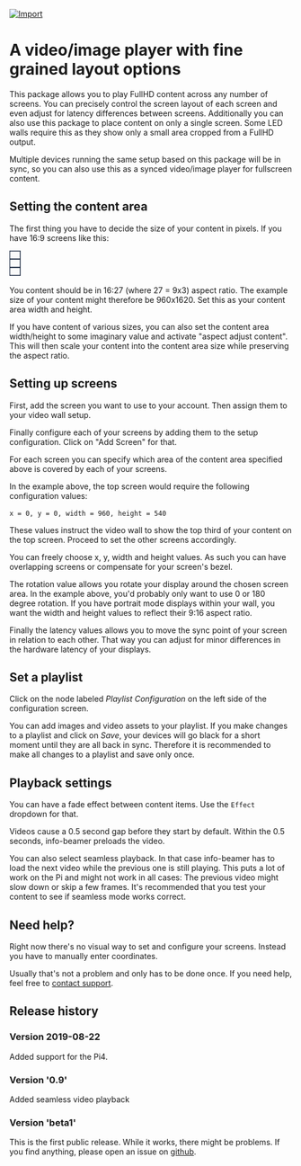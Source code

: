 [![Import](https://cdn.infobeamer.com/s/img/import.png)](https://info-beamer.com/use?url=https://github.com/info-beamer/package-flex-wall)

A video/image player with fine grained layout options
===================================================

This package allows you to play FullHD content
across any number of screens. You can precisely
control the screen layout of each screen and
even adjust for latency differences between screens.
Additionally you can also use this package to
place content on only a single screen. Some LED
walls require this as they show only a small area
cropped from a FullHD output.

Multiple devices running the same setup based on
this package will be in sync, so you can also
use this as a synced video/image player for
fullscreen content.

Setting the content area
------------------------

The first thing you have to decide the size of your
content in pixels. If you have 16:9 screens like this:

![Example setup using 3 screens](doc-16x9x3.png)

You content should be in 16:27 (where 27 = 9x3) aspect
ratio. The example size of your content might
therefore be 960x1620. Set this as your content area
width and height.

If you have content of various sizes, you can also
set the content area width/height to some imaginary
value and activate "aspect adjust content". This
will then scale your content into the content
area size while preserving the aspect ratio.

Setting up screens
------------------

First, add the screen you want to use to your account.
Then assign them to your video wall setup.

Finally configure each of your screens by adding them
to the setup configuration. Click on "Add Screen"
for that.

For each screen you can specify which area of the
content area specified above is covered by each of
your screens.

In the example above, the top screen would require
the following configuration values:

```
x = 0, y = 0, width = 960, height = 540
```

These values instruct the video wall to show the top
third of your content on the top screen. Proceed to
set the other screens accordingly.

You can freely choose x, y, width and height values.
As such you can have overlapping screens or compensate
for your screen's bezel.

The rotation value allows you rotate your display around
the chosen screen area. In the example above, you'd
probably only want to use 0 or 180 degree rotation.
If you have portrait mode displays within your wall,
you want the width and height values to reflect their
9:16 aspect ratio.

Finally the latency values allows you to move the
sync point of your screen in relation to each other.
That way you can adjust for minor differences in
the hardware latency of your displays.

Set a playlist
--------------

Click on the node labeled _Playlist Configuration_ on the
left side of the configuration screen.

You can add images and video assets to your playlist.
If you make changes to a playlist and click on _Save_, your
devices will go black for a short moment until they are all
back in sync. Therefore it is recommended to make all
changes to a playlist and save only once.

Playback settings
-----------------

You can have a fade effect between content items. Use the
`Effect` dropdown for that.

Videos cause a 0.5 second gap before they start by default.
Within the 0.5 seconds, info-beamer preloads the video.

You can also select seamless playback. In that case info-beamer
has to load the next video while the previous one is still
playing. This puts a lot of work on the Pi and might not
work in all cases: The previous video might slow down or
skip a few frames. It's recommended that you test your
content to see if seamless mode works correct.

Need help?
----------

Right now there's no visual way to set and configure
your screens. Instead you have to manually enter coordinates.

Usually that's not a problem and only has to be done
once. If you need help, feel free to [contact support](https://info-beamer.com/contact).

Release history
---------------

### Version 2019-08-22

Added support for the Pi4.

### Version '0.9'

Added seamless video playback

### Version 'beta1'

This is the first public release. While it works, there
might be problems. If you find anything, please open an
issue on [github](https://github.com/info-beamer/package-flex-wall/issues/new).
